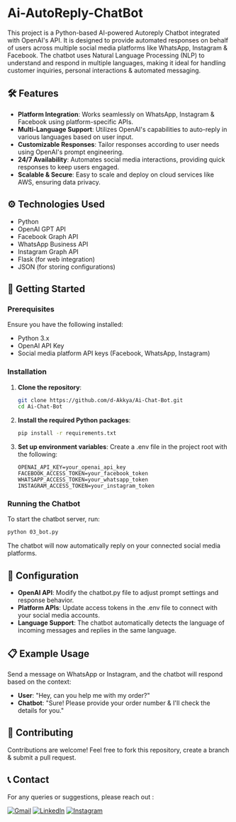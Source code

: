 # Ai-AutoReply-ChatBot

This project is a Python-based AI-powered Autoreply Chatbot integrated with OpenAI's API. It is designed to provide automated responses on behalf of users across multiple social media platforms like WhatsApp, Instagram & Facebook. The chatbot uses Natural Language Processing (NLP) to understand and respond in multiple languages, making it ideal for handling customer inquiries, personal interactions & automated messaging.

## 🛠️ Features
- **Platform Integration**: Works seamlessly on WhatsApp, Instagram & Facebook using platform-specific APIs.
- **Multi-Language Support**: Utilizes OpenAI's capabilities to auto-reply in various languages based on user input.
- **Customizable Responses**: Tailor responses according to user needs using OpenAI's prompt engineering.
- **24/7 Availability**: Automates social media interactions, providing quick responses to keep users engaged.
- **Scalable & Secure**: Easy to scale and deploy on cloud services like AWS, ensuring data privacy.

## ⚙️ Technologies Used
- Python
- OpenAI GPT API
- Facebook Graph API
- WhatsApp Business API
- Instagram Graph API
- Flask (for web integration)
- JSON (for storing configurations)

## 🚀 Getting Started

### Prerequisites
Ensure you have the following installed:
- Python 3.x
- OpenAI API Key
- Social media platform API keys (Facebook, WhatsApp, Instagram)

### Installation
1. **Clone the repository**:
   ```bash
   git clone https://github.com/d-Akkya/Ai-Chat-Bot.git
   cd Ai-Chat-Bot
   ```
2. **Install the required Python packages**:
   ```bash
   pip install -r requirements.txt
   ```
3. **Set up environment variables**: Create a .env file in the project root with the following:
   ```plaintext
   OPENAI_API_KEY=your_openai_api_key
   FACEBOOK_ACCESS_TOKEN=your_facebook_token
   WHATSAPP_ACCESS_TOKEN=your_whatsapp_token
   INSTAGRAM_ACCESS_TOKEN=your_instagram_token
   ```
### Running the Chatbot
To start the chatbot server, run:
```bash
python 03_bot.py
```
The chatbot will now automatically reply on your connected social media platforms.

## 🔧 Configuration
- **OpenAI API**: Modify the chatbot.py file to adjust prompt settings and response behavior.
- **Platform APIs**: Update access tokens in the .env file to connect with your social media accounts.
- **Language Support**: The chatbot automatically detects the language of incoming messages and replies in the same language.

## 📋 Example Usage
Send a message on WhatsApp or Instagram, and the chatbot will respond based on the context:
- **User**: "Hey, can you help me with my order?"
- **Chatbot**: "Sure! Please provide your order number & I'll check the details for you."

## 🤝 Contributing
Contributions are welcome! Feel free to fork this repository, create a branch & submit a pull request.

## 📞 Contact
For any queries or suggestions, please reach out :

[![Gmail](https://img.shields.io/badge/Gmail-D14836?style=for-the-badge&logo=gmail&logoColor=white)](mailto:akhileshbamane26@gmail.com)
   [![LinkedIn](https://img.shields.io/badge/linkedin-%230077B5.svg?style=for-the-badge&logo=linkedin&logoColor=white)](https://www.linkedin.com/in/d-akkya/)
         [![Instagram](https://img.shields.io/badge/Instagram-%23E4405F.svg?style=for-the-badge&logo=Instagram&logoColor=white)](https://www.instagram.com/d_akkya_007/)
